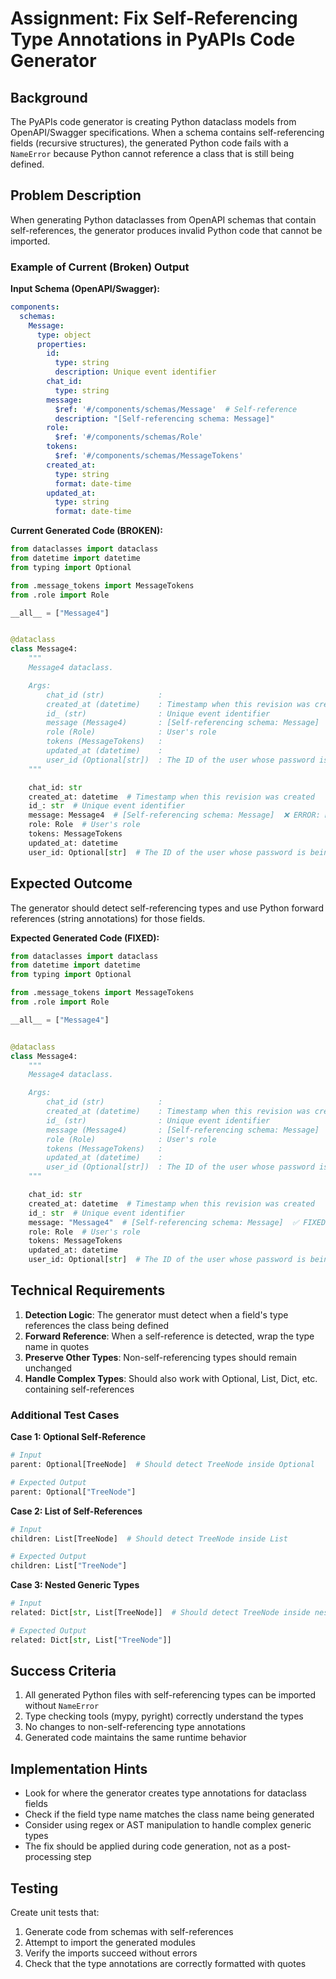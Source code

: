 # Assignment: Fix Self-Referencing Type Annotations in PyAPIs Code Generator

## Background

The PyAPIs code generator is creating Python dataclass models from OpenAPI/Swagger specifications. When a schema contains self-referencing fields (recursive structures), the generated Python code fails with a `NameError` because Python cannot reference a class that is still being defined.

## Problem Description

When generating Python dataclasses from OpenAPI schemas that contain self-references, the generator produces invalid Python code that cannot be imported.

### Example of Current (Broken) Output

**Input Schema (OpenAPI/Swagger):**
```yaml
components:
  schemas:
    Message:
      type: object
      properties:
        id:
          type: string
          description: Unique event identifier
        chat_id:
          type: string
        message:
          $ref: '#/components/schemas/Message'  # Self-reference
          description: "[Self-referencing schema: Message]"
        role:
          $ref: '#/components/schemas/Role'
        tokens:
          $ref: '#/components/schemas/MessageTokens'
        created_at:
          type: string
          format: date-time
        updated_at:
          type: string
          format: date-time
```

**Current Generated Code (BROKEN):**
```python
from dataclasses import dataclass
from datetime import datetime
from typing import Optional

from .message_tokens import MessageTokens
from .role import Role

__all__ = ["Message4"]


@dataclass
class Message4:
    """
    Message4 dataclass.

    Args:
        chat_id (str)            :
        created_at (datetime)    : Timestamp when this revision was created
        id_ (str)                : Unique event identifier
        message (Message4)       : [Self-referencing schema: Message]
        role (Role)              : User's role
        tokens (MessageTokens)   :
        updated_at (datetime)    :
        user_id (Optional[str])  : The ID of the user whose password is being changed
    """

    chat_id: str
    created_at: datetime  # Timestamp when this revision was created
    id_: str  # Unique event identifier
    message: Message4  # [Self-referencing schema: Message]  ❌ ERROR: NameError: name 'Message4' is not defined
    role: Role  # User's role
    tokens: MessageTokens
    updated_at: datetime
    user_id: Optional[str]  # The ID of the user whose password is being changed
```

## Expected Outcome

The generator should detect self-referencing types and use Python forward references (string annotations) for those fields.

**Expected Generated Code (FIXED):**
```python
from dataclasses import dataclass
from datetime import datetime
from typing import Optional

from .message_tokens import MessageTokens
from .role import Role

__all__ = ["Message4"]


@dataclass
class Message4:
    """
    Message4 dataclass.

    Args:
        chat_id (str)            :
        created_at (datetime)    : Timestamp when this revision was created
        id_ (str)                : Unique event identifier
        message (Message4)       : [Self-referencing schema: Message]
        role (Role)              : User's role
        tokens (MessageTokens)   :
        updated_at (datetime)    :
        user_id (Optional[str])  : The ID of the user whose password is being changed
    """

    chat_id: str
    created_at: datetime  # Timestamp when this revision was created
    id_: str  # Unique event identifier
    message: "Message4"  # [Self-referencing schema: Message]  ✅ FIXED: Using forward reference
    role: Role  # User's role
    tokens: MessageTokens
    updated_at: datetime
    user_id: Optional[str]  # The ID of the user whose password is being changed
```

## Technical Requirements

1. **Detection Logic**: The generator must detect when a field's type references the class being defined
2. **Forward Reference**: When a self-reference is detected, wrap the type name in quotes
3. **Preserve Other Types**: Non-self-referencing types should remain unchanged
4. **Handle Complex Types**: Should also work with Optional, List, Dict, etc. containing self-references

### Additional Test Cases

**Case 1: Optional Self-Reference**
```python
# Input
parent: Optional[TreeNode]  # Should detect TreeNode inside Optional

# Expected Output
parent: Optional["TreeNode"]
```

**Case 2: List of Self-References**
```python
# Input
children: List[TreeNode]  # Should detect TreeNode inside List

# Expected Output
children: List["TreeNode"]
```

**Case 3: Nested Generic Types**
```python
# Input
related: Dict[str, List[TreeNode]]  # Should detect TreeNode inside nested generics

# Expected Output
related: Dict[str, List["TreeNode"]]
```

## Success Criteria

1. All generated Python files with self-referencing types can be imported without `NameError`
2. Type checking tools (mypy, pyright) correctly understand the types
3. No changes to non-self-referencing type annotations
4. Generated code maintains the same runtime behavior

## Implementation Hints

- Look for where the generator creates type annotations for dataclass fields
- Check if the field type name matches the class name being generated
- Consider using regex or AST manipulation to handle complex generic types
- The fix should be applied during code generation, not as a post-processing step

## Testing

Create unit tests that:
1. Generate code from schemas with self-references
2. Attempt to import the generated modules
3. Verify the imports succeed without errors
4. Check that the type annotations are correctly formatted with quotes
